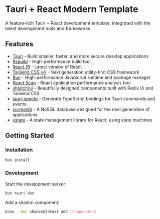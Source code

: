# Tauri + React Modern Template

A feature-rich Tauri + React development template, integrated with the latest development tools and frameworks.

## Features

- [Tauri](https://tauri.app/) - Build smaller, faster, and more secure desktop applications
- [Rsbuild](https://rsbuild.dev/) - High-performance build tool
- [React 19](https://react.dev/) - Latest version of React
- [Tailwind CSS v4](https://tailwindcss.com/) - Next generation utility-first CSS framework
- [Bun](https://bun.sh/) - High-performance JavaScript runtime and package manager
- [React Scan](https://github.com/react-scan/react-scan) - React application performance analysis tool
- [shadcn/ui](https://ui.shadcn.com/docs) - Beautifully designed components built with Radix UI and Tailwind CSS
- [tauri-specta](https://github.com/specta-rs/tauri-specta) - Generate TypeScript bindings for Tauri commands and events
- [surrealdb](https://surrealdb.com/) - A NoSQL database designed for the next generation of applications
- [xstate](https://xstate.js.org/) - A state management library for React, using state machines

## Getting Started

### Installation

```bash
bun install
```

### Development

Start the development server:

```bash
bun tauri dev
```

Add a shadcn component:

```bash
bunx --bun shadcn@latest add [components]
```